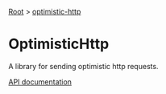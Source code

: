 [Root](../../README.md) &gt; [optimistic-http](./README.md)

# OptimisticHttp

A library for sending optimistic http requests.

[API documentation](../../docs/optimistic-http.md)